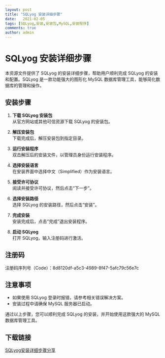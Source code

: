 ```yaml
---
layout: post
title: "SQLyog 安装详细步骤"
date:   2021-02-05
tags: [SQLyog,安装,安装包,MySQL,安装程序]
comments: true
author: admin
---
```

# SQLyog 安装详细步骤

本资源文件提供了 SQLyog 的安装详细步骤，帮助用户顺利完成 SQLyog 的安装和配置。SQLyog 是一款功能强大的图形化 MySQL 数据库管理工具，能够简化数据库的管理和操作。

## 安装步骤

1. **下载 SQLyog 安装包**  
   从官方网站或其他可信资源下载 SQLyog 的安装包。

2. **解压安装包**  
   下载完成后，解压安装包到指定目录。

3. **运行安装程序**  
   双击解压后的安装文件，以管理员身份运行安装程序。

4. **选择安装语言**  
   在安装界面中选择中文（Simplified）作为安装语言。

5. **接受许可协议**  
   阅读并接受许可协议，然后点击“下一步”。

6. **选择安装路径**  
   选择 SQLyog 的安装路径，然后点击“安装”。

7. **完成安装**  
   安装完成后，点击“完成”退出安装程序。

8. **启动 SQLyog**  
   打开 SQLyog，输入注册码进行激活。

## 注册码

注册码序列号（Code）：8d8120df-a5c3-4989-8f47-5afc79c56e7c

## 注意事项

- 如果使用 SQLyog 登录时报错，请参考相关错误解决方案。
- 安装过程中请确保 MySQL 服务器已启动。

通过以上步骤，您可以顺利完成 SQLyog 的安装，并开始使用这款强大的 MySQL 数据库管理工具。

## 下载链接

[SQLyog安装详细步骤分享](https://pan.quark.cn/s/65574808506d)